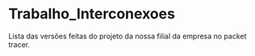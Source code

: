 # Trabalho_Interconexoes
 Lista das versões feitas do projeto da nossa filial da empresa no packet tracer.
